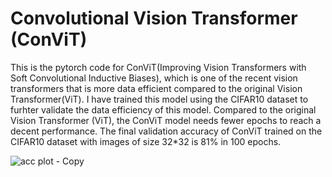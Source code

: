# Convolutional Vision Transformer (ConViT)

This is the pytorch code for ConViT(Improving Vision Transformers with Soft Convolutional Inductive Biases), which is one of the recent vision transformers that is more data efficient compared to the original Vision Transformer(ViT). 
I have trained this model using the CIFAR10 dataset to furhter validate the data efficiency of this model. 
Compared to the original Vision Transformer (ViT), the ConViT model needs fewer epochs to reach a decent performance. 
The final validation accuracy of ConViT trained on the CIFAR10 dataset with images of size 32*32 is 81% in 100 epochs.


![acc plot - Copy](https://user-images.githubusercontent.com/71688101/211201332-a1402d2b-f266-465e-9e5d-5a0605f22e58.png)

